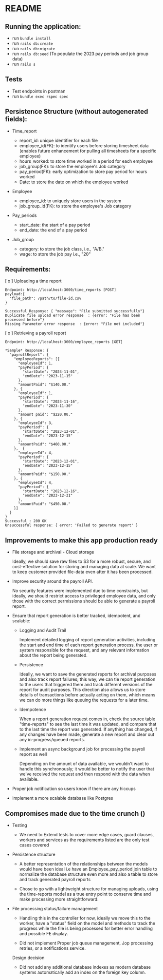 # README

## Running the application:

- run `bundle install`
- run `rails db:create`
- run `rails db:migrate`
- run `rails db:seed` (To populate the 2023 pay periods and job group data)
- run `rails s`

## Tests

- Test endpoints in postman
- run `bundle exec rspec spec`

## Persistence Structure (without autogenerated fields):

- Time_report

  - report_id: unique identifier for each file
  - employee_id(FK): to identify users before storing timesheet data (enables future enhancement for pulling all timesheets for a specific employee)
  - hours_worked: to store time worked in a period for each employee
  - job_group(FK): to store the employee's Job category
  - pay_period(FK): early optimization to store pay period for hours worked
  - Date: to store the date on which the employee worked

- Employee

  - employee_id: to uniquely store users in the system
  - job_group_id(FK): to store the employee's Job category

- Pay_periods

  - start_date: the start of a pay period
  - end_date: the end of a pay period

- Job_group

  - category: to store the job class, i.e., "A/B."
  - wage: to store the job pay i.e., "20"

## Requirements:

[ x ] Uploading a time report

```
Endpoint: http://localhost:3000/time_reports [POST]
payload:{
  "file_path": /path/to/file-id.csv
}

Successful Response: { "message": "File submitted successfully"}
Duplicate file upload error response  : {error: "File has been processed before"}
Missing Parameter error response  : {error: "File not included"}
```

[ x ] Retrieving a payroll report

```
Endpoint: http://localhost:3000/employee_reports [GET]

*Sample* Response: {
  "payrollReport": {
    "employeeReports": [{
      "employeeId": 1,
      "payPeriod": {
        "startDate": "2023-11-01",
        "endDate": "2023-11-15"
      },
      "amountPaid": "$140.00."
    }, {
      "employeeId": 1,
      "payPeriod": {
        "startDate": "2023-11-16",
        "endDate": "2023-11-30"
      },
      "amount paid": "$220.00."
    }, {
      "employeeId": 3,
      "payPeriod": {
        "startDate": "2023-12-01",
        "endDate": "2023-12-15"
      },
      "amountPaid": "$460.00."
    },  {
      "employeeId": 4,
      "payPeriod": {
        "startDate": "2023-12-01",
        "endDate": "2023-12-15"
      },
      "amountPaid": "$150.00."
    }, {
      "employeeId": 4,
      "payPeriod": {
        "startDate": "2023-12-16",
        "endDate": "2023-12-31"
      },
      "amountPaid": "$450.00."
    }]
  }
}
Successful : 200 OK
Unsuccessful response: { error: 'Failed to generate report' }
```

## Improvements to make this app production ready

- File storage and archival - Cloud storage

  Ideally, we should save raw files to S3 for a more robust, secure, and cost-effective solution for storing and managing data at scale. We want to keep customer provided file-data even after it has been processed.

- Improve security around the payroll API.

  No security features were implemented due to time constraints, but ideally, we should restrict access to privileged employee data, and only those with the correct permissions should be able to generate a payroll report.

- Ensure that report generation is better tracked, idempotent, and scalable:

  - Logging and Audit Trail

    Implement detailed logging of report generation activities, including the start and end time of each report generation process, the user or system responsible for the request, and any relevant information about the report being generated.

  - Persistence

    Ideally, we want to save the generated reports for archival purposes and also track report failures; this way, we can tie report generation to the users that triggered them and track different versions of the report for audit purposes. This direction also allows us to store details of transactions before actually acting on them, which means we can do more things like queuing the requests for a later time.

  - Idempotence

    When a report generation request comes in, check the source table "time-reports" to see the last time it was updated, and compare that to the last time the report was generated. If anything has changed, if any changes have been made, generate a new report and clear out any in-progress/queued reports.

  - Implement an async background job for processing the payroll report as well

    Depending on the amount of data available, we wouldn't want to handle this synchronously; it would be better to notify the user that we've received the request and then respond with the data when available.

- Proper job notification so users know if there are any hiccups
- Implement a more scalable database like Postgres

## Compromises made due to the time crunch ()

- Testing

  - We need to Extend tests to cover more edge cases, guard clauses, workers and services as the requirements listed are the only test cases covered

- Persistence structure

  - A better representation of the relationships between the models would have been ideal i.e have an Employee_pay_period join table to normalize the database structure even more and also a table to store and track generated payroll reports

  - Chose to go with a lightweight structure for managing uploads, using the time-reports model as a true entry point to conserve time and make processing more straightforward.

- File processing status/failure management

  - Handling this in the controller for now, ideally we move this to the worker, have a "status" field on the model and methods to track the progress while the file is being processed for better error handling and possible FE display.

  - Did not implement Proper job queue management, Jop processing retries, or a notifications service.

  Design decision

  - Did not add any additional database indexes as modern database systems automatically add an index on the foreign key column.
